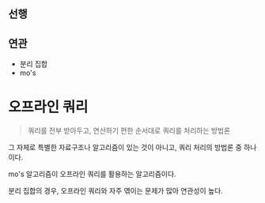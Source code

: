 ## 선행

## 연관

- 분리 집합
- mo's

# 오프라인 쿼리

> 쿼리를 전부 받아두고, 연산하기 편한 순서대로 쿼리를 처리하는 방법론

그 자체로 특별한 자료구조나 알고리즘이 있는 것이 아니고, 쿼리 처리의 방법론 중 하나이다.

mo's 알고리즘이 오프라인 쿼리를 활용하는 알고리즘이다.

분리 집합의 경우, 오프라인 쿼리와 자주 엮이는 문제가 많아 연관성이 높다.
